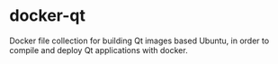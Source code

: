 # docker-qt

Docker file collection for building Qt images based Ubuntu, in order to compile and deploy Qt applications with docker.
